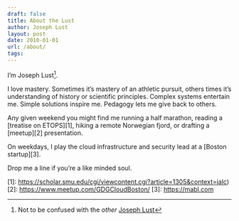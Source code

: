 ```yaml
---
draft: false
title: About the Lust
author: Joseph Lust
layout: post
date: 2010-01-01
url: /about/
tags:
---
```


I’m Joseph Lust[^1].

I love mastery. Sometimes it’s mastery of an athletic pursuit, others times it’s understanding of history or scientific principles. Complex systems entertain me. Simple solutions inspire me. Pedagogy lets me give back to others.

Any given weekend you might find me running a half marathon, reading a [treatise on ETOPS][1], hiking a remote Norwegian fjord, or drafting a [meetup][2] presentation.

On weekdays, I play the cloud infrastructure and security lead at a [Boston startup][3]. 

Drop me a line if you’re a like minded soul.


 [1]: https://scholar.smu.edu/cgi/viewcontent.cgi?article=1305&context=jalc)
 [2]: https://www.meetup.com/GDGCloudBoston/
 [3]: https://mabl.com
 [^1]: Not to be confused with the _other_ [Joseph Lust](http://www.josephlust.com)
 
